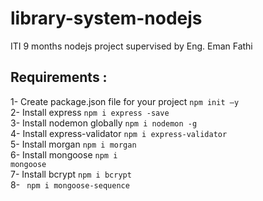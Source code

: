 # library-system-nodejs
ITI 9 months nodejs project supervised by Eng. Eman Fathi

## Requirements :
1- Create package.json file for your project <code>npm init –y</code> <br>
2- Install express <code>npm i express -save</code> <br>
3- Install nodemon globally <code>npm i nodemon -g</code> <br>
4- Install express-validator <code>npm i express-validator</code> <br>
5- Install morgan <code>npm i morgan </code><br>
6- Install mongoose <code>npm i mongoose</code> <br>
7- Install bcrypt <code>npm i bcrypt</code> <br>
8- <code> npm i mongoose-sequence</code>
